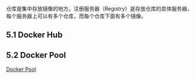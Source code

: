 仓库是集中存放镜像的地方。注册服务器（Registry）是存放仓库的具体服务器，每个服务器上可以有多个仓库，而每个仓库下面有多个镜像。

## 5.1 Docker Hub

## 5.2 Docker Pool
[Docker Pool](http://dockerpool.com)